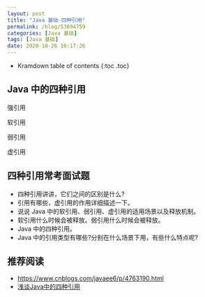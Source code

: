 ```yaml
---
layout: post
title: "Java 基础-四种引用"
permalink: /blog/53894759
categories: [Java 基础]
tags: [Java 基础]
date: 2020-10-26 16:17:26
---
```


* Kramdown table of contents
{:toc .toc}
## Java 中的四种引用

强引用

软引用

弱引用

虚引用

## 四种引用常考面试题

- 四种引用讲讲，它们之间的区别是什么?
- 引用有哪些，虚引用的作用详细描述一下。
- 说说 Java 中的软引用、弱引用、虚引用的适用场景以及释放机制。
- 软引用什么时候会被释放。弱引用什么时候会被释放。
- Java 中的四种引用。
- Java 中的引用类型有哪些?分别在什么场景下用，有些什么特点呢?

## 推荐阅读

- https://www.cnblogs.com/javaee6/p/4763190.html
- [浅谈Java中的四种引用](https://www.yimipuzi.com/1041.html)